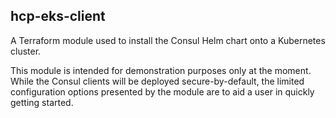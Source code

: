 ## hcp-eks-client

A Terraform module used to install the Consul Helm chart onto a Kubernetes
cluster.

This module is intended for demonstration purposes only at the moment.  While
the Consul clients will be deployed secure-by-default, the limited configuration
options presented by the module are to aid a user in quickly getting started.
